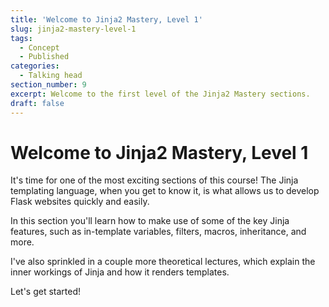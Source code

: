 ```yaml
---
title: 'Welcome to Jinja2 Mastery, Level 1'
slug: jinja2-mastery-level-1
tags:
  - Concept
  - Published
categories:
  - Talking head
section_number: 9
excerpt: Welcome to the first level of the Jinja2 Mastery sections.
draft: false
---
```


# Welcome to Jinja2 Mastery, Level 1

It's time for one of the most exciting sections of this course! The Jinja templating language, when you get to know it, is what allows us to develop Flask websites quickly and easily.

In this section you'll learn how to make use of some of the key Jinja features, such as in-template variables, filters, macros, inheritance, and more.

I've also sprinkled in a couple more theoretical lectures, which explain the inner workings of Jinja and how it renders templates.

Let's get started!
